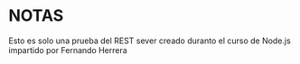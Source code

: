# NOTAS

Esto es solo una prueba del REST sever creado duranto el curso de Node.js impartido por Fernando Herrera